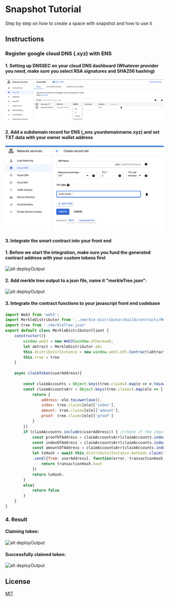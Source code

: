 # Snapshot Tutorial

Step by step on how to create a space with snapshot and how to use it

## Instructions
### Register google cloud DNS (.xyz) with ENS 
#### 1. Setting up DNSSEC on your cloud DNS dashboard (Whatever provider you need, make sure you select RSA signatures and SHA256 hashing)
![alt settingUpDns](https://github.com/Zilan-Ouyang/snapshot_step_by_step/blob/main/screenshots/turn_on_dnssec.png)

#### 2. Add a subdomain record for ENS (_ens.yourdomainname.xyz) and set TXT data with your owner wallet address
![alt settingUpDns](https://github.com/Zilan-Ouyang/snapshot_step_by_step/blob/main/screenshots/create_record_set.png)

#### 3. Integrate the smart contract into your front end

#### 1. Before we start the integration, make sure you fund the generated contract address with your custom tokens first
![alt deployOutput](https://github.com/Zilan-Ouyang/merkle_distributor_airdrop_front_end/blob/main/screenshots/fundingContract.png)
#### 2. Add merkle tree output to a json file, name it "merkleTree.json":
![alt deployOutput](https://github.com/Zilan-Ouyang/merkle_distributor_airdrop_front_end/blob/main/screenshots/merkleTreejson.png)

#### 3. Integrate the contract functions to your javascript front end codebase
```javascript
import Web3 from 'web3';
import MerkleDistributor from '../merkle-distributor/build/contracts/MerkleDistributor.json' //generated by truffle
import tree from './merkleTree.json'
export default class MerkleDistributorClient {
    constructor(){
        window.web3 = new Web3(window.ethereum);
        let abtract = MerkleDistributor.abi
        this.distributorInstance = new window.web3.eth.Contract(abtract, '0x76F4720705010dfBCB0C2C6a9ed133faF0c2D2AD')
        this.tree = tree
    }
    
    async claimToken(userAddress){
        
        const claimAccounts = Object.keys(tree.claims).map(e => e.toLowerCase())
        const claimAccountsArr = Object.keys(tree.claims).map(ele => {
            return {
                address: ele.toLowerCase(),
                index: tree.claims[ele]['index'],
                amount: tree.claims[ele]['amount'],
                proof: tree.claims[ele]['proof']
            }
        })
        if (claimAccounts.includes(userAddress)) { //check if the input address is in the tree
            const proofOfAddress = claimAccountsArr[claimAccounts.indexOf(userAddress)].proof //get the proof
            const indexOfAddress = claimAccountsArr[claimAccounts.indexOf(userAddress)].index //get the index
            const amountOfAddress = claimAccountsArr[claimAccounts.indexOf(userAddress)].amount //get the airdrop amount
            let txHash = await this.distributorInstance.methods.claim(indexOfAddress, userAddress, amountOfAddress, proofOfAddress)
            .send({from: userAddress}, function(error, transactionHash){
                return transactionHash.hash
            })
            return txHash;
        }
        else{
            return false
        }
    }
}
```
### 4. Result
#### Claiming token:
![alt deployOutput](https://github.com/Zilan-Ouyang/merkle_distributor_airdrop_front_end/blob/main/screenshots/claimingToken.png)

#### Successfully claimed token:
![alt deployOutput](https://github.com/Zilan-Ouyang/merkle_distributor_airdrop_front_end/blob/main/screenshots/result.png)

## License
[MIT](https://choosealicense.com/licenses/mit/)